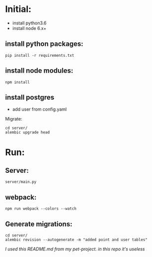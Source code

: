 # Initial:

- install python3.6
- install node 6.x+


## install python packages:
`pip install -r requirements.txt`

## install node modules:
`npm install`

## install postgres
- add user from config.yaml

Migrate:
```
cd server/
alembic upgrade head
```

# Run:

## Server:
```
server/main.py
```

## webpack:
```
npm run webpack --colors --watch
```

## Generate migrations:
```
cd server/
alembic revision --autogenerate -m "added point and user tables"
```

*I used this README.md from my pet-project. in this repo it's useless*